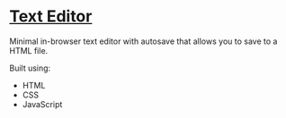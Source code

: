 # [Text Editor](https://leoreeves.github.io/projects/text-editor/)

Minimal in-browser text editor with autosave that allows you to save to a HTML file.

Built using:

- HTML
- CSS
- JavaScript
